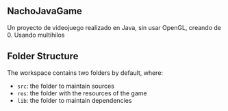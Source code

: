 ## NachoJavaGame

Un proyecto de videojuego realizado en Java, sin usar OpenGL, creando de 0.
Usando multihilos

## Folder Structure

The workspace contains two folders by default, where:

- `src`: the folder to maintain sources
- `res`: the folder with the resources of the game
- `lib`: the folder to maintain dependencies
